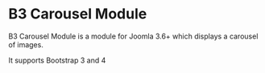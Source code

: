# B3 Carousel Module
B3 Carousel Module is a module for Joomla 3.6+ which displays a carousel of images.

It supports Bootstrap 3 and 4
